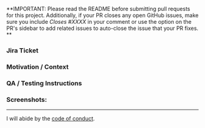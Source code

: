 **IMPORTANT: Please read the README before submitting pull requests for this project. Additionally, if your PR closes any open GitHub issues, make sure you include _Closes #XXXX_ in your comment or use the option on the PR's sidebar to add related issues to auto-close the issue that your PR fixes. **

### Jira Ticket 
<!--- Add a link to the Jira ticket associated with this PR -->

### Motivation / Context
<!--- Why is this change required? What problem does it solve? -->
<!--- Describe the approach to solve the problem or complete the task -->
    
### QA / Testing Instructions
<!--- Include any relevant details about testing and QA steps to be followed -->

### Screenshots:
<!-- Add screenshots (applicable to any UI changes) -->

___

I will abide by the [code of conduct](https://github.com/fastruby/points/blob/main/CODE_OF_CONDUCT.md).
